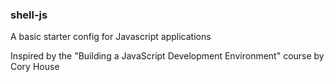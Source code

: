 ### shell-js
A basic starter config for Javascript applications

Inspired by the "Building a JavaScript Development Environment" course by Cory House
